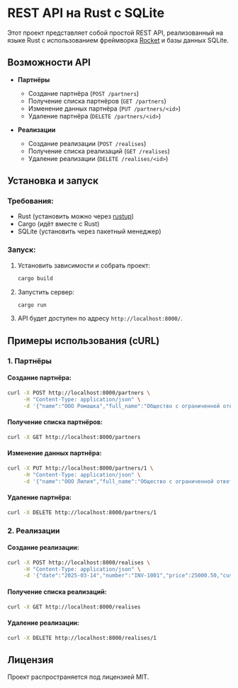 # REST API на Rust с SQLite

Этот проект представляет собой простой REST API, реализованный на языке Rust с использованием фреймворка [Rocket](https://rocket.rs/) и базы данных SQLite.

## Возможности API

- **Партнёры**
  - Создание партнёра (`POST /partners`)
  - Получение списка партнёров (`GET /partners`)
  - Изменение данных партнёра (`PUT /partners/<id>`)
  - Удаление партнёра (`DELETE /partners/<id>`)

- **Реализации**
  - Создание реализации (`POST /realises`)
  - Получение списка реализаций (`GET /realises`)
  - Удаление реализации (`DELETE /realises/<id>`)

## Установка и запуск

### Требования:
- Rust (установить можно через [rustup](https://rustup.rs/))
- Cargo (идёт вместе с Rust)
- SQLite (установить через пакетный менеджер)

### Запуск:

1. Установить зависимости и собрать проект:
   ```sh
   cargo build
   ```

2. Запустить сервер:
   ```sh
   cargo run
   ```

3. API будет доступен по адресу `http://localhost:8000/`.

## Примеры использования (cURL)

### 1. Партнёры

#### Создание партнёра:
```sh
curl -X POST http://localhost:8000/partners \
     -H "Content-Type: application/json" \
     -d '{"name":"ООО Ромашка","full_name":"Общество с ограниченной ответственностью Ромашка","phone":"+79001112233","email":"info@romashka.ru","description":"Оптовый поставщик","discount":5.0}'
```

#### Получение списка партнёров:
```sh
curl -X GET http://localhost:8000/partners
```

#### Изменение данных партнёра:
```sh
curl -X PUT http://localhost:8000/partners/1 \
     -H "Content-Type: application/json" \
     -d '{"name":"ООО Лилия","full_name":"Общество с ограниченной ответственностью Лилия","phone":"+79001112234","email":"info@lilia.ru","description":"Поставщик бытовой техники","discount":10.0}'
```

#### Удаление партнёра:
```sh
curl -X DELETE http://localhost:8000/partners/1
```

### 2. Реализации

#### Создание реализации:
```sh
curl -X POST http://localhost:8000/realises \
     -H "Content-Type: application/json" \
     -d '{"date":"2025-03-14","number":"INV-1001","price":25000.50,"customer_name":"ООО Клиент"}'
```

#### Получение списка реализаций:
```sh
curl -X GET http://localhost:8000/realises
```

#### Удаление реализации:
```sh
curl -X DELETE http://localhost:8000/realises/1
```

## Лицензия
Проект распространяется под лицензией MIT.


